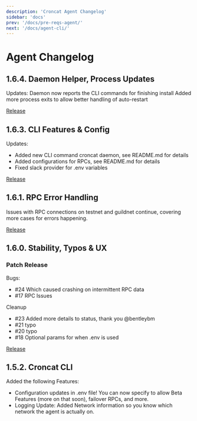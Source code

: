 ```yaml
---
description: 'Croncat Agent Changelog'
sidebar: 'docs'
prev: '/docs/pre-reqs-agent/'
next: '/docs/agent-cli/'
---
```


# Agent Changelog

## 1.6.4. Daemon Helper, Process Updates

Updates:
Daemon now reports the CLI commands for finishing install
Added more process exits to allow better handling of auto-restart

[Release](https://github.com/Cron-Near/croncat/releases/tag/1.6.4)

## 1.6.3. CLI Features & Config

Updates:
- Added new CLI command croncat daemon, see README.md for details
- Added configurations for RPCs, see README.md for details
- Fixed slack provider for .env variables

[Release](https://github.com/Cron-Near/croncat/releases/tag/1.6.3)

## 1.6.1. RPC Error Handling

Issues with RPC connections on testnet and guildnet continue, covering more cases for errors happening.

[Release](https://github.com/Cron-Near/croncat/releases/tag/1.6.1)

## 1.6.0. Stability, Typos & UX

### Patch Release

Bugs:
- #24 Which caused crashing on intermittent RPC data
- #17 RPC Issues

Cleanup
- #23 Added more details to status, thank you @bentleybm
- #21 typo
- #20 typo
- #18 Optional params for when .env is used

[Release](https://github.com/Cron-Near/croncat/releases/tag/1.6.0)

## 1.5.2. Croncat CLI

Added the following Features:

- Configuration updates in .env file! You can now specify to allow Beta Features (more on that soon), failover RPCs, and more.
- Logging Update: Added Network information so you know which network the agent is actually on.
